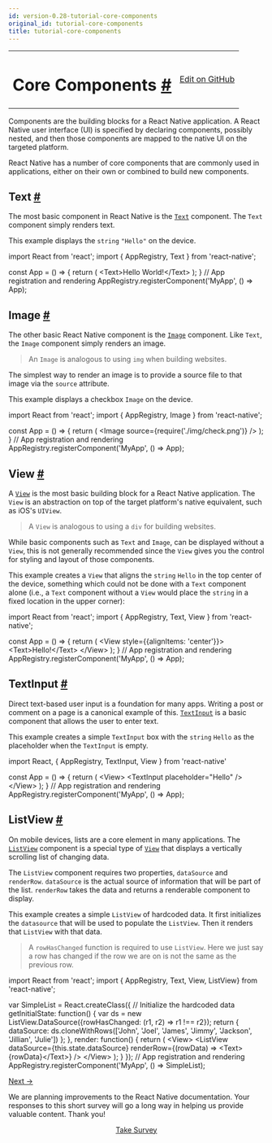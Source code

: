 ```yaml
---
id: version-0.28-tutorial-core-components
original_id: tutorial-core-components
title: tutorial-core-components
---
```

<a id="content"></a><table width="100%"><tbody><tr><td><h1><a class="anchor" name="core-components"></a>Core Components <a class="hash-link" href="docs/tutorial-core-components.html#core-components">#</a></h1></td><td style="text-align:right;"><a target="_blank" href="https://github.com/facebook/react-native/blob/0.28-stable/docs/Tutorial-CoreComponents.md">Edit on GitHub</a></td></tr></tbody></table><div><p>Components are the building blocks for a React Native application. A React Native user interface (UI) is specified by declaring components, possibly nested, and then those components are mapped to the native UI on the targeted platform.</p><p>React Native has a number of core components that are commonly used in applications, either on their own or combined to build new components.</p><h2><a class="anchor" name="text"></a>Text <a class="hash-link" href="docs/tutorial-core-components.html#text">#</a></h2><p>The most basic component in React Native is the <a href="/react-native/docs/text.html#content" target=""><code>Text</code></a> component. The <code>Text</code> component simply renders text.</p><p>This example displays the <code>string</code> <code>"Hello"</code> on the device.</p><div class="prism language-javascript">import React from <span class="token string">'react'</span><span class="token punctuation">;</span>
import <span class="token punctuation">{</span> AppRegistry<span class="token punctuation">,</span> Text <span class="token punctuation">}</span> from <span class="token string">'react-native'</span><span class="token punctuation">;</span>

const App <span class="token operator">=</span> <span class="token punctuation">(</span><span class="token punctuation">)</span> <span class="token operator">=</span><span class="token operator">&gt;</span> <span class="token punctuation">{</span>
  <span class="token keyword">return</span> <span class="token punctuation">(</span>
    &lt;Text<span class="token operator">&gt;</span>Hello World<span class="token operator">!</span>&lt;<span class="token operator">/</span>Text<span class="token operator">&gt;</span>
  <span class="token punctuation">)</span><span class="token punctuation">;</span>
<span class="token punctuation">}</span>
<span class="token comment" spellcheck="true">
// App registration and rendering
</span>AppRegistry<span class="token punctuation">.</span><span class="token function">registerComponent<span class="token punctuation">(</span></span><span class="token string">'MyApp'</span><span class="token punctuation">,</span> <span class="token punctuation">(</span><span class="token punctuation">)</span> <span class="token operator">=</span><span class="token operator">&gt;</span> App<span class="token punctuation">)</span><span class="token punctuation">;</span></div><h2><a class="anchor" name="image"></a>Image <a class="hash-link" href="docs/tutorial-core-components.html#image">#</a></h2><p>The other basic React Native component is the <a href="/react-native/docs/image.html#content" target=""><code>Image</code></a> component. Like <code>Text</code>, the <code>Image</code> component simply renders an image.</p><blockquote><p>An <code>Image</code> is analogous to using <code>img</code> when building websites.</p></blockquote><p>The simplest way to render an image is to provide a source file to that image via the <code>source</code> attribute.</p><p>This example displays a checkbox <code>Image</code> on the device.</p><div class="prism language-javascript">import React from <span class="token string">'react'</span><span class="token punctuation">;</span>
import <span class="token punctuation">{</span> AppRegistry<span class="token punctuation">,</span> Image <span class="token punctuation">}</span> from <span class="token string">'react-native'</span><span class="token punctuation">;</span>

const App <span class="token operator">=</span> <span class="token punctuation">(</span><span class="token punctuation">)</span> <span class="token operator">=</span><span class="token operator">&gt;</span> <span class="token punctuation">{</span>
  <span class="token keyword">return</span> <span class="token punctuation">(</span>
    &lt;Image source<span class="token operator">=</span><span class="token punctuation">{</span><span class="token function">require<span class="token punctuation">(</span></span><span class="token string">'./img/check.png'</span><span class="token punctuation">)</span><span class="token punctuation">}</span> <span class="token operator">/</span><span class="token operator">&gt;</span>
  <span class="token punctuation">)</span><span class="token punctuation">;</span>
<span class="token punctuation">}</span>
<span class="token comment" spellcheck="true">
// App registration and rendering
</span>AppRegistry<span class="token punctuation">.</span><span class="token function">registerComponent<span class="token punctuation">(</span></span><span class="token string">'MyApp'</span><span class="token punctuation">,</span> <span class="token punctuation">(</span><span class="token punctuation">)</span> <span class="token operator">=</span><span class="token operator">&gt;</span> App<span class="token punctuation">)</span><span class="token punctuation">;</span></div><h2><a class="anchor" name="view"></a>View <a class="hash-link" href="docs/tutorial-core-components.html#view">#</a></h2><p>A <a href="/react-native/docs/view.html#content" target=""><code>View</code></a> is the most basic building block for a React Native application. The <code>View</code> is an abstraction on top of the target platform's native equivalent, such as iOS's <code>UIView</code>.</p><blockquote><p>A <code>View</code> is analogous to using a <code>div</code> for building websites.</p></blockquote><p>While basic components such as <code>Text</code> and <code>Image</code>, can be displayed without a <code>View</code>, this is not generally recommended since the <code>View</code> gives you the control for styling and layout of those components.</p><p>This example creates a <code>View</code> that aligns the <code>string</code> <code>Hello</code> in the top center of the device, something which could not be done with a <code>Text</code> component alone (i.e., a <code>Text</code> component without a <code>View</code> would place the <code>string</code> in a fixed location in the upper corner):</p><div class="prism language-javascript">import React from <span class="token string">'react'</span><span class="token punctuation">;</span>
import <span class="token punctuation">{</span> AppRegistry<span class="token punctuation">,</span> Text<span class="token punctuation">,</span> View <span class="token punctuation">}</span> from <span class="token string">'react-native'</span><span class="token punctuation">;</span>

const App <span class="token operator">=</span> <span class="token punctuation">(</span><span class="token punctuation">)</span> <span class="token operator">=</span><span class="token operator">&gt;</span> <span class="token punctuation">{</span>
  <span class="token keyword">return</span> <span class="token punctuation">(</span>
    &lt;View style<span class="token operator">=</span><span class="token punctuation">{</span><span class="token punctuation">{</span>alignItems<span class="token punctuation">:</span> <span class="token string">'center'</span><span class="token punctuation">}</span><span class="token punctuation">}</span><span class="token operator">&gt;</span>
      &lt;Text<span class="token operator">&gt;</span>Hello<span class="token operator">!</span>&lt;<span class="token operator">/</span>Text<span class="token operator">&gt;</span>
    &lt;<span class="token operator">/</span>View<span class="token operator">&gt;</span>
  <span class="token punctuation">)</span><span class="token punctuation">;</span>
<span class="token punctuation">}</span>
<span class="token comment" spellcheck="true">
// App registration and rendering
</span>AppRegistry<span class="token punctuation">.</span><span class="token function">registerComponent<span class="token punctuation">(</span></span><span class="token string">'MyApp'</span><span class="token punctuation">,</span> <span class="token punctuation">(</span><span class="token punctuation">)</span> <span class="token operator">=</span><span class="token operator">&gt;</span> App<span class="token punctuation">)</span><span class="token punctuation">;</span></div><h2><a class="anchor" name="textinput"></a>TextInput <a class="hash-link" href="docs/tutorial-core-components.html#textinput">#</a></h2><p>Direct text-based user input is a foundation for many apps. Writing a post or comment on a page is a canonical example of this. <a href="/react-native/docs/textinput.html#content" target=""><code>TextInput</code></a> is a basic component that allows the user to enter text.</p><p>This example creates a simple <code>TextInput</code> box with the <code>string</code> <code>Hello</code> as the placeholder when the <code>TextInput</code> is empty.</p><div class="prism language-javascript">import React<span class="token punctuation">,</span> <span class="token punctuation">{</span> AppRegistry<span class="token punctuation">,</span> TextInput<span class="token punctuation">,</span> View <span class="token punctuation">}</span> from <span class="token string">'react-native'</span>

const App <span class="token operator">=</span> <span class="token punctuation">(</span><span class="token punctuation">)</span> <span class="token operator">=</span><span class="token operator">&gt;</span> <span class="token punctuation">{</span>
  <span class="token keyword">return</span> <span class="token punctuation">(</span>
      &lt;View<span class="token operator">&gt;</span>
        &lt;TextInput placeholder<span class="token operator">=</span><span class="token string">"Hello"</span> <span class="token operator">/</span><span class="token operator">&gt;</span>
      &lt;<span class="token operator">/</span>View<span class="token operator">&gt;</span>
  <span class="token punctuation">)</span><span class="token punctuation">;</span>
<span class="token punctuation">}</span>
<span class="token comment" spellcheck="true">
// App registration and rendering
</span>AppRegistry<span class="token punctuation">.</span><span class="token function">registerComponent<span class="token punctuation">(</span></span><span class="token string">'MyApp'</span><span class="token punctuation">,</span> <span class="token punctuation">(</span><span class="token punctuation">)</span> <span class="token operator">=</span><span class="token operator">&gt;</span> App<span class="token punctuation">)</span><span class="token punctuation">;</span></div><h2><a class="anchor" name="listview"></a>ListView <a class="hash-link" href="docs/tutorial-core-components.html#listview">#</a></h2><p>On mobile devices, lists are a core element in many applications. The <a href="/react-native/docs/listview.html#content" target=""><code>ListView</code></a> component is a special type of <a href="/react-native/docs/tutorials/core-components.html#view" target=""><code>View</code></a> that displays a vertically scrolling list of changing data.</p><p>The <code>ListView</code> component requires two properties, <code>dataSource</code> and <code>renderRow</code>. <code>dataSource</code> is the actual source of information that will be part of the list. <code>renderRow</code> takes the data and returns a renderable component to display.</p><p>This example creates a simple <code>ListView</code> of hardcoded data. It first initializes the <code>datasource</code> that will be used to populate the <code>ListView</code>. Then it renders that <code>ListView</code> with that data.</p><blockquote><p>A <code>rowHasChanged</code> function is required to use <code>ListView</code>. Here we just say a row has changed if the row we are on is not the same as the previous row.</p></blockquote><div class="prism language-javascript">import React from <span class="token string">'react'</span><span class="token punctuation">;</span>
import <span class="token punctuation">{</span> AppRegistry<span class="token punctuation">,</span> Text<span class="token punctuation">,</span> View<span class="token punctuation">,</span> ListView<span class="token punctuation">}</span> from <span class="token string">'react-native'</span><span class="token punctuation">;</span>

<span class="token keyword">var</span> SimpleList <span class="token operator">=</span> React<span class="token punctuation">.</span><span class="token function">createClass<span class="token punctuation">(</span></span><span class="token punctuation">{</span>
 <span class="token comment" spellcheck="true"> // Initialize the hardcoded data
</span>  getInitialState<span class="token punctuation">:</span> <span class="token keyword">function</span><span class="token punctuation">(</span><span class="token punctuation">)</span> <span class="token punctuation">{</span>
    <span class="token keyword">var</span> ds <span class="token operator">=</span> <span class="token keyword">new</span> <span class="token class-name">ListView<span class="token punctuation">.</span>DataSource</span><span class="token punctuation">(</span><span class="token punctuation">{</span>rowHasChanged<span class="token punctuation">:</span> <span class="token punctuation">(</span>r1<span class="token punctuation">,</span> r2<span class="token punctuation">)</span> <span class="token operator">=</span><span class="token operator">&gt;</span> r1 <span class="token operator">!</span><span class="token operator">==</span> r2<span class="token punctuation">}</span><span class="token punctuation">)</span><span class="token punctuation">;</span>
    <span class="token keyword">return</span> <span class="token punctuation">{</span>
      dataSource<span class="token punctuation">:</span> ds<span class="token punctuation">.</span><span class="token function">cloneWithRows<span class="token punctuation">(</span></span><span class="token punctuation">[</span><span class="token string">'John'</span><span class="token punctuation">,</span> <span class="token string">'Joel'</span><span class="token punctuation">,</span> <span class="token string">'James'</span><span class="token punctuation">,</span> <span class="token string">'Jimmy'</span><span class="token punctuation">,</span> <span class="token string">'Jackson'</span><span class="token punctuation">,</span> <span class="token string">'Jillian'</span><span class="token punctuation">,</span> <span class="token string">'Julie'</span><span class="token punctuation">]</span><span class="token punctuation">)</span>
    <span class="token punctuation">}</span><span class="token punctuation">;</span>
  <span class="token punctuation">}</span><span class="token punctuation">,</span>
  render<span class="token punctuation">:</span> <span class="token keyword">function</span><span class="token punctuation">(</span><span class="token punctuation">)</span> <span class="token punctuation">{</span>
    <span class="token keyword">return</span> <span class="token punctuation">(</span>
      &lt;View<span class="token operator">&gt;</span>
        &lt;ListView
          dataSource<span class="token operator">=</span><span class="token punctuation">{</span><span class="token keyword">this</span><span class="token punctuation">.</span>state<span class="token punctuation">.</span>dataSource<span class="token punctuation">}</span>
          renderRow<span class="token operator">=</span><span class="token punctuation">{</span><span class="token punctuation">(</span>rowData<span class="token punctuation">)</span> <span class="token operator">=</span><span class="token operator">&gt;</span> &lt;Text<span class="token operator">&gt;</span><span class="token punctuation">{</span>rowData<span class="token punctuation">}</span>&lt;<span class="token operator">/</span>Text<span class="token operator">&gt;</span><span class="token punctuation">}</span>
        <span class="token operator">/</span><span class="token operator">&gt;</span>
      &lt;<span class="token operator">/</span>View<span class="token operator">&gt;</span>
    <span class="token punctuation">)</span><span class="token punctuation">;</span>
  <span class="token punctuation">}</span>
<span class="token punctuation">}</span><span class="token punctuation">)</span><span class="token punctuation">;</span>
<span class="token comment" spellcheck="true">
// App registration and rendering
</span>AppRegistry<span class="token punctuation">.</span><span class="token function">registerComponent<span class="token punctuation">(</span></span><span class="token string">'MyApp'</span><span class="token punctuation">,</span> <span class="token punctuation">(</span><span class="token punctuation">)</span> <span class="token operator">=</span><span class="token operator">&gt;</span> SimpleList<span class="token punctuation">)</span><span class="token punctuation">;</span></div></div><div class="docs-prevnext"><a class="docs-next" href="docs/sample-application-movies.html#content">Next →</a></div><div class="survey"><div class="survey-image"></div><p>We are planning improvements to the React Native documentation. Your responses to this short survey will go a long way in helping us provide valuable content. Thank you!</p><center><a class="button" href="https://www.facebook.com/survey?oid=681969738611332">Take Survey</a></center></div>